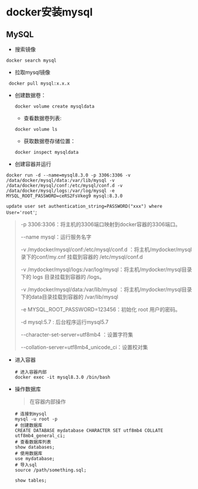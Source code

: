 # docker安装mysql

## MySQL

* 搜索镜像

```shell
docker search mysql
```

* 拉取mysql镜像

``` shell
 docker pull mysql:x.x.x
```

* 创建数据卷：

  ```shell  
  docker volume create mysqldata
  ```

  * 查看数据卷列表:

  ```shell
  docker volume ls
  ```

  * 获取数据卷存储位置：

  ```shell
  docker inspect mysqldata
  ```

* 创建容器并运行

```shell
docker run -d --name=mysql8.3.0 -p 3306:3306 -v /data/docker/mysql/data:/var/lib/mysql -v /data/docker/mysql/conf:/etc/mysql/conf.d -v /data/docker/mysql/logs:/var/log/mysql -e MYSQL_ROOT_PASSWORD=ceRS2FsVkeg9 mysql:8.3.0
```

`update user set authentication_string=PASSWORD("xxx") where User='root'`;

> -p 3306:3306：将主机的3306端口映射到docker容器的3306端口。
>
> --name mysql：运行服务名字
>
> -v /mydocker/mysql/conf:/etc/mysql/conf.d ：将主机/mydocker/mysql录下的conf/my.cnf 挂载到容器的 /etc/mysql/conf.d
>
> -v /mydocker/mysql/logs:/var/log/mysql：将主机/mydocker/mysql目录下的 logs 目录挂载到容器的 /logs。
>
> -v /mydocker/mysql/data:/var/lib/mysql ：将主机/mydocker/mysql目录下的data目录挂载到容器的 /var/lib/mysql
>
> -e MYSQL_ROOT_PASSWORD=123456：初始化 root 用户的密码。
>
> -d mysql:5.7 : 后台程序运行mysql5.7
>
> --character-set-server=utf8mb4 ：设置字符集
>
> --collation-server=utf8mb4_unicode_ci：设置校对集

* 进入容器
  ```shell
  # 进入容器内部
  docker exec -it mysql8.3.0 /bin/bash
  ```
  
* 操作数据库
  > 在容器内部操作
  ```shell
  # 连接到mysql
  mysql -u root -p
  # 创建数据库
  CREATE DATABASE mydatabase CHARACTER SET utf8mb4 COLLATE utf8mb4_general_ci;
  # 查看数据库列表
  show databases;
  # 使用数据库
  use mydatabase;
  # 导入sql
  source /path/something.sql;
  
  show tables;
  ```
